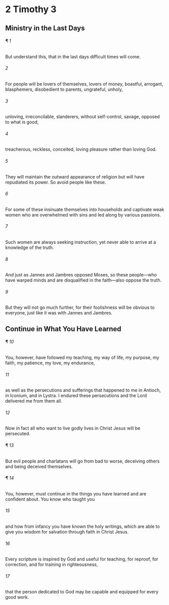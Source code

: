 # 2 Timothy 3
## Ministry in the Last Days
###### ¶ 1
But understand this, that in the last days difficult times will come.
###### 2
For people will be lovers of themselves, lovers of money, boastful, arrogant, blasphemers, disobedient to parents, ungrateful, unholy,
###### 3
unloving, irreconcilable, slanderers, without self-control, savage, opposed to what is good,
###### 4
treacherous, reckless, conceited, loving pleasure rather than loving God.
###### 5
They will maintain the outward appearance of religion but will have repudiated its power. So avoid people like these.
###### 6
For some of these insinuate themselves into households and captivate weak women who are overwhelmed with sins and led along by various passions.
###### 7
Such women are always seeking instruction, yet never able to arrive at a knowledge of the truth.
###### 8
And just as Jannes and Jambres opposed Moses, so these people—who have warped minds and are disqualified in the faith—also oppose the truth.
###### 9
But they will not go much further, for their foolishness will be obvious to everyone, just like it was with Jannes and Jambres.
## Continue in What You Have Learned
###### ¶ 10
You, however, have followed my teaching, my way of life, my purpose, my faith, my patience, my love, my endurance,
###### 11
as well as the persecutions and sufferings that happened to me in Antioch, in Iconium, and in Lystra. I endured these persecutions and the Lord delivered me from them all.
###### 12
Now in fact all who want to live godly lives in Christ Jesus will be persecuted.
###### ¶ 13
But evil people and charlatans will go from bad to worse, deceiving others and being deceived themselves.
###### ¶ 14
You, however, must continue in the things you have learned and are confident about. You know who taught you
###### 15
and how from infancy you have known the holy writings, which are able to give you wisdom for salvation through faith in Christ Jesus.
###### 16
Every scripture is inspired by God and useful for teaching, for reproof, for correction, and for training in righteousness,
###### 17
that the person dedicated to God may be capable and equipped for every good work.
